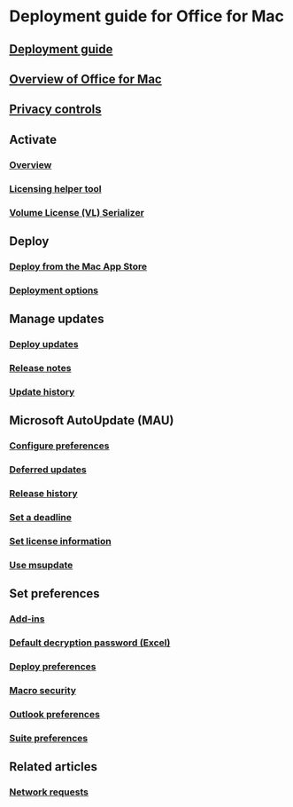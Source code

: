 # Deployment guide for Office for Mac

## [Deployment guide](deployment-guide-for-office-for-mac.md)
## [Overview of Office for Mac](overview.md)
## [Privacy controls](../privacy/mac-privacy-preferences.md)

## Activate
### [Overview](overview-of-activation-for-office-for-mac.md)
### [Licensing helper tool](licensing-helper-tool.md)
### [Volume License (VL) Serializer](volume-license-serializer.md)

## Deploy
### [Deploy from the Mac App Store](deploy-mac-app-store.md)
### [Deployment options](deployment-options-for-office-for-mac.md)

## Manage updates
### [Deploy updates](deploy-updates-for-office-for-mac.md)
### [Release notes](/officeupdates/release-notes-office-for-mac)
### [Update history](/officeupdates/update-history-office-for-mac)

## Microsoft AutoUpdate (MAU)
### [Configure preferences](mau-preferences.md)
### [Deferred updates](mau-deferred-updates.md)
### [Release history](/officeupdates/release-history-microsoft-autoupdate)
### [Set a deadline](mau-deadline.md)
### [Set license information](mau-set-license-info.md)
### [Use msupdate](update-office-for-mac-using-msupdate.md)

## Set preferences
### [Add-ins](preferences-add-ins.md)
### [Default decryption password (Excel)](set-preference-default-password-excel.md)
### [Deploy preferences](deploy-preferences-for-office-for-mac.md)
### [Macro security](set-preference-macro-security-office-for-mac.md)
### [Outlook preferences](preferences-outlook.md)
### [Suite preferences](preferences-office.md)

## Related articles
### [Network requests](/microsoft-365/enterprise/network-requests-in-office-2016-for-mac)
